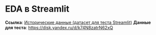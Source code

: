 # EDA в Streamlit
**Ссылка**: [Исторические данные (датасет для теста Streamlit)](https://drive.google.com/file/d/18G5kaS8QB4aNjPZ0u7zCATUsf5Ug5hy-/view)
**Данные для теста**: https://disk.yandex.ru/d/k74N8zatrN62xQ

